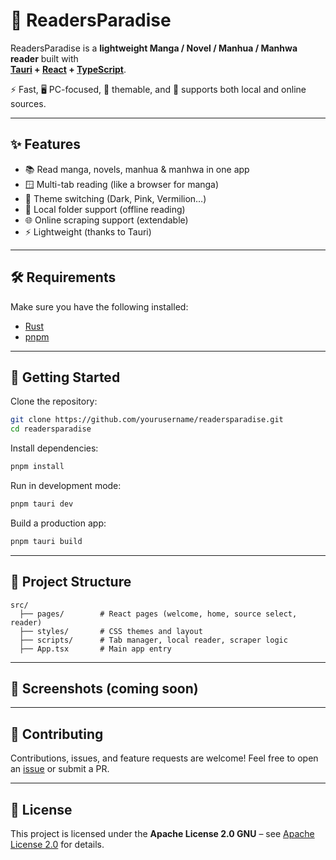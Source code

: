 # 📖 ReadersParadise

ReadersParadise is a **lightweight Manga / Novel / Manhua / Manhwa reader** built with  
**[Tauri](https://tauri.app) + [React](https://react.dev) + [TypeScript](https://www.typescriptlang.org/)**.  

⚡ Fast, 🖥 PC-focused, 🎨 themable, and 📂 supports both local and online sources.  

---

## ✨ Features
- 📚 Read manga, novels, manhua & manhwa in one app
- 🪟 Multi-tab reading (like a browser for manga)
- 🎨 Theme switching (Dark, Pink, Vermilion…)
- 📂 Local folder support (offline reading)
- 🌐 Online scraping support (extendable)
- ⚡ Lightweight (thanks to Tauri)

---

## 🛠 Requirements
Make sure you have the following installed:

- [Rust](https://www.rust-lang.org/tools/install)  
- [pnpm](https://pnpm.io/installation)  

---

## 🚀 Getting Started

Clone the repository:
```bash
git clone https://github.com/yourusername/readersparadise.git
cd readersparadise
````

Install dependencies:

```bash
pnpm install
```

Run in development mode:

```bash
pnpm tauri dev
```

Build a production app:

```bash
pnpm tauri build
```

---

## 📂 Project Structure

```
src/
  ├── pages/        # React pages (welcome, home, source select, reader)
  ├── styles/       # CSS themes and layout
  ├── scripts/      # Tab manager, local reader, scraper logic
  ├── App.tsx       # Main app entry
```

---

## 📸 Screenshots (coming soon)

<!-- Add screenshots or gifs here for a better first impression -->

---

## 🤝 Contributing

Contributions, issues, and feature requests are welcome!
Feel free to open an [issue](../../issues) or submit a PR.

---

## 📜 License

This project is licensed under the **Apache License  2.0 GNU** – see [Apache License 2.0](LICENSE) for details.